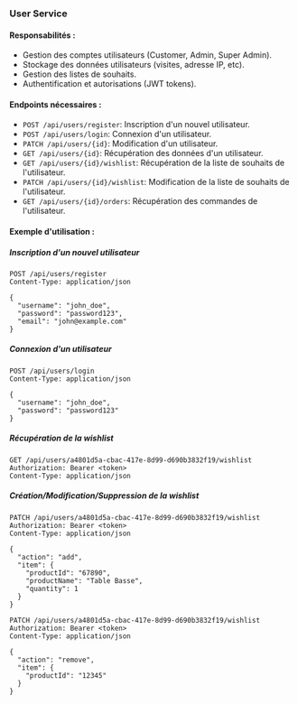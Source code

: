 ### User Service

#### Responsabilités :
- Gestion des comptes utilisateurs (Customer, Admin, Super Admin).
- Stockage des données utilisateurs (visites, adresse IP, etc).
- Gestion des listes de souhaits.
- Authentification et autorisations (JWT tokens).

#### Endpoints nécessaires :
- `POST /api/users/register`: Inscription d'un nouvel utilisateur.
- `POST /api/users/login`: Connexion d'un utilisateur.
- `PATCH /api/users/{id}`: Modification d'un utilisateur.
- `GET /api/users/{id}`: Récupération des données d'un utilisateur.
- `GET /api/users/{id}/wishlist`: Récupération de la liste de souhaits de l'utilisateur.
- `PATCH /api/users/{id}/wishlist`: Modification de la liste de souhaits de l'utilisateur.
- `GET /api/users/{id}/orders`: Récupération des commandes de l'utilisateur.

#### Exemple d'utilisation :

##### Inscription d'un nouvel utilisateur
```http
POST /api/users/register
Content-Type: application/json

{
  "username": "john_doe",
  "password": "password123",
  "email": "john@example.com"
}
```

##### Connexion d'un utilisateur
```http
POST /api/users/login
Content-Type: application/json

{
  "username": "john_doe",
  "password": "password123"
}
```

##### Récupération de la wishlist
```http
GET /api/users/a4801d5a-cbac-417e-8d99-d690b3832f19/wishlist
Authorization: Bearer <token>
Content-Type: application/json
```

##### Création/Modification/Suppression de la wishlist
```http
PATCH /api/users/a4801d5a-cbac-417e-8d99-d690b3832f19/wishlist
Authorization: Bearer <token>
Content-Type: application/json

{
  "action": "add",
  "item": {
    "productId": "67890",
    "productName": "Table Basse",
    "quantity": 1
  }
}

PATCH /api/users/a4801d5a-cbac-417e-8d99-d690b3832f19/wishlist
Authorization: Bearer <token>
Content-Type: application/json

{
  "action": "remove",
  "item": {
    "productId": "12345"
  }
}
```